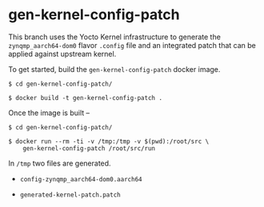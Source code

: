 # gen-kernel-config-patch

This branch uses the Yocto Kernel infrastructure to generate the
`zynqmp_aarch64-dom0` flavor `.config` file and an integrated patch that
can be applied against upstream kernel.

To get started, build the `gen-kernel-config-patch` docker image.

```
$ cd gen-kernel-config-patch/

$ docker build -t gen-kernel-config-patch .
```

Once the image is built &ndash;

```
$ cd gen-kernel-config-patch/

$ docker run --rm -ti -v /tmp:/tmp -v $(pwd):/root/src \
    gen-kernel-config-patch /root/src/run
```

In `/tmp` two files are generated.

* `config-zynqmp_aarch64-dom0.aarch64`

* `generated-kernel-patch.patch`
